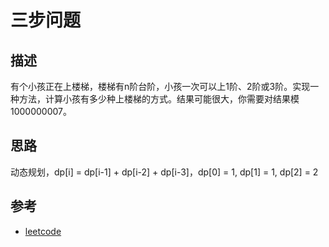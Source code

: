 # 三步问题

## 描述

有个小孩正在上楼梯，楼梯有n阶台阶，小孩一次可以上1阶、2阶或3阶。实现一种方法，计算小孩有多少种上楼梯的方式。结果可能很大，你需要对结果模1000000007。


## 思路

动态规划，dp[i] = dp[i-1] + dp[i-2] + dp[i-3]，dp[0] = 1, dp[1] = 1, dp[2] = 2


## 参考

- [leetcode](https://leetcode-cn.com/problems/three-steps-problem-lcci)
